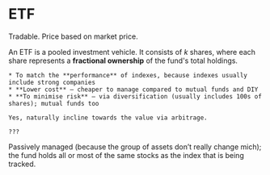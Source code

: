 # ETF

Tradable. Price based on market price.

An ETF is a pooled investment vehicle. It consists of _k_ shares, where each share represents a **fractional ownership** of the fund's total holdings.

~~~admonish info title="Why are ETFs created in the first place?"
* To match the **performance** of indexes, because indexes usually include strong companies
* **Lower cost** — cheaper to manage compared to mutual funds and DIY
* **To minimise risk** — via diversification (usually includes 100s of shares); mutual funds too
~~~

~~~admonish question title="Is the price of an ETF share proportional to the value of its underlying allocations?"
Yes, naturally incline towards the value via arbitrage.
~~~

~~~admonish question title="How is this different from doing it yourself?"
???
~~~

Passively managed (because the group of assets don’t really change mich); the fund holds all or most of the same stocks as the index that is being tracked.
